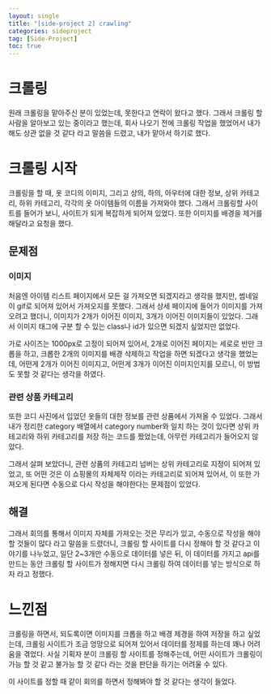 ```yaml
---
layout: single
title: "[side-project 2] crawling"
categories: sideproject
tag: [Side-Project]
toc: true
---
```


# 크롤링

원래 크롤링을 맡아주신 분이 있었는데, 못한다고 연락이 왔다고 했다. 그래서 크롤링 할 사람을 알아보고 있는 중이라고 했는데, 회사 나오기 전에 크롤링 작업을 했었어서 내가 해도 상관 없을 것 같다 라고 말씀을 드렸고, 내가 맡아서 하기로 했다.

# 크롤링 시작

크롤링을 할 때, 옷 코디의 이미지, 그리고 상의, 하의, 아우터에 대한 정보, 상위 카테고리, 하위 카테고리, 각각의 옷 아이템들의 이름을 가져와야 했다. 그래서 크롤링할 사이트를 들어가 보니, 사이트가 되게 복잡하게 되어져 있었다. 또한 이미지를 배경을 제거를 해달라고 요청을 했다.

## 문제점

### 이미지

처음엔 아이템 리스트 페이지에서 모든 걸 가져오면 되겠지라고 생각을 했지만, 썸네일이 gif로 되어져 있어서 가져오지를 못했다. 그래서 상세 페이지에 들어가 이미지를 가져오려고 했더니, 이미지가 2개가 이어진 이미지, 3개가 이어진 이미지들이 있었다. 그래서 이미지 태그에 구분 할 수 있는 class나 id가 있으면 되겠지 싶었지만 없었다.

가로 사이즈는 1000px로 고정이 되어져 있어서, 2개로 이어진 페이지는 세로로 반만 크롭을 하고, 크롭한 2개의 이미지를 배경 삭제하고 작업을 하면 되겠다고 생각을 했었는데, 어떤게 2개가 이어진 이미지고, 어떤게 3개가 이어진 이미지인지를 모르니, 이 방법도 못할 것 같다는 생각을 하였다.

### 관련 상품 카테고리

또한 코디 사진에서 입었던 옷들의 대한 정보를 관련 상품에서 가져올 수 있었다. 그래서 내가 정리한 category 배열에서 category number와 일치 하는 것이 있다면 상위 카테고리와 하위 카테고리를 저장 하는 코드를 짰었는데, 아무런 카테고리가 들어오지 않았다.

그래서 살펴 보았더니, 관련 상품의 카테고리 넘버는 상위 카테고리로 지정이 되어져 있었고, 또 어떤 것은 이 쇼핑몰의 자체제작 이라는 카테고리로 되어져 있어서, 이 또한 가져오게 된다면 수동으로 다시 작성을 해야한다는 문제점이 있었다.

## 해결

그래서 회의를 통해서 이미지 자체를 가져오는 것은 무리가 있고, 수동으로 작성을 해야 할 것들이 많다 라고 말씀을 드렸더니, 크롤링 할 사이트를 다시 정해야 할 것 같다고 이야기를 나누었고, 일단 2~3개만 수동으로 데이터를 넣은 뒤, 이 데이터를 가지고 api를 만드는 동안 크롤링 할 사이트가 정해지면 다시 크롤링 하여 데이터를 넣는 방식으로 하자 라고 정했다.

# 느낀점

크롤링을 하면서, 되도록이면 이미지를 크롭을 하고 배경 제경을 하여 저장을 하고 싶었는데, 크롤링 사이트가 조금 엉망으로 되어져 있어서 데이터를 정제를 하는데 꽤나 어려움을 겪었다. 사실 기획자 분이 크롤링 할 사이트를 정해주는데, 어떤 사이트가 크롤링이 가능 할 것 같고 불가능 할 것 같다 라는 것을 판단을 하기는 어려울 수 있다.

이 사이트를 정할 때 같이 회의를 하면서 정해봐야 할 것 같다는 생각이 들었다.
